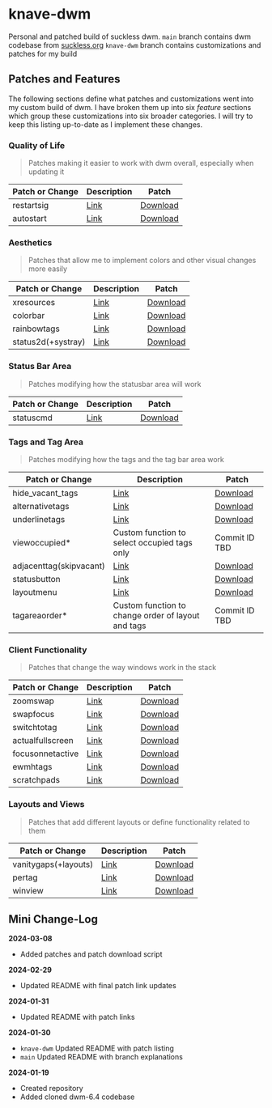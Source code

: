 # knave-dwm
Personal and patched build of suckless dwm.
`main` branch contains dwm codebase from [suckless.org](https://suckless.org)
`knave-dwm` branch contains customizations and patches for my build


## Patches and Features
The following sections define what patches and customizations went into my
custom build of dwm. I have broken them up into six *feature* sections which
group these customizations into six broader categories. I will try to keep this
listing up-to-date as I implement these changes.

### Quality of Life
> Patches making it easier to work with dwm overall, especially when updating it

| Patch or Change | Description                                          | Patch                                                                                      |
|-----------------|------------------------------------------------------|--------------------------------------------------------------------------------------------|
| restartsig      | [Link](https://dwm.suckless.org/patches/restartsig/) | [Download](https://dwm.suckless.org/patches/restartsig/dwm-restartsig-20180523-6.2.diff)   |
| autostart       | [Link](https://dwm.suckless.org/patches/autostart/)  | [Download](https://dwm.suckless.org/patches/autostart/dwm-autostart-20210120-cb3f58a.diff) |

### Aesthetics
> Patches that allow me to implement colors and other visual changes more easily

| Patch or Change    | Description                                           | Patch                                                                                        |
|--------------------|-------------------------------------------------------|----------------------------------------------------------------------------------------------|
| xresources         | [Link](https://dwm.suckless.org/patches/xresources/)  | [Download](https://dwm.suckless.org/patches/xresources/dwm-xresources-20210827-138b405.diff) |
| colorbar           | [Link](https://dwm.suckless.org/patches/colorbar/)    | [Download](https://dwm.suckless.org/patches/colorbar/dwm-colorbar-6.3.diff)                  |
| rainbowtags        | [Link](https://dwm.suckless.org/patches/rainbowtags/) | [Download](https://dwm.suckless.org/patches/rainbowtags/dwm-rainbowtags-6.2.diff)            |
| status2d(+systray) | [Link](https://dwm.suckless.org/patches/status2d/)    | [Download](https://dwm.suckless.org/patches/status2d/dwm-status2d-systray-6.4.diff)          |

### Status Bar Area
> Patches modifying how the statusbar area will work

| Patch or Change | Description                                         | Patch                                                                                               |
|-----------------|-----------------------------------------------------|-----------------------------------------------------------------------------------------------------|
| statuscmd       | [Link](https://dwm.suckless.org/patches/statuscmd/) | [Download](https://dwm.suckless.org/patches/statuscmd/dwm-statuscmd-status2d-20210405-60bb3df.diff) |

### Tags and Tag Area
> Patches modifying how the tags and the tag bar area work

| Patch or Change         | Description                                                | Patch                                                                                            |
|-------------------------|------------------------------------------------------------|--------------------------------------------------------------------------------------------------|
| hide_vacant_tags        | [Link](https://dwm.suckless.org/patches/hide_vacant_tags/) | [Download](https://dwm.suckless.org/patches/hide_vacant_tags/dwm-hide_vacant_tags-6.3.diff)      |
| alternativetags         | [Link](https://dwm.suckless.org/patches/alternativetags/)  | [Download](https://dwm.suckless.org/patches/alternativetags/dwm-alternativetags-6.3.diff)        |
| underlinetags           | [Link](https://dwm.suckless.org/patches/underlinetags/)    | [Download](https://dwm.suckless.org/patches/underlinetags/dwm-underlinetags-6.2.diff)            |
| viewoccupied*           | Custom function to select occupied tags only               | Commit ID TBD                                                                                    |
| adjacenttag(skipvacant) | [Link](https://dwm.suckless.org/patches/adjacenttag/)      | [Download](https://dwm.suckless.org/patches/adjacenttag/dwm-adjacenttag-skipvacant-6.2.diff)     |
| statusbutton            | [Link](https://dwm.suckless.org/patches/statusbutton/)     | [Download](https://dwm.suckless.org/patches/statusbutton/dwm-statusbutton-20180524-c8e9479.diff) |
| layoutmenu              | [Link](https://dwm.suckless.org/patches/layoutmenu/)       | [Download](https://dwm.suckless.org/patches/layoutmenu/dwm-layoutmenu-6.2.diff)                  |
| tagareaorder*           | Custom function to change order of layout and tags         | Commit ID TBD                                                                                    |

### Client Functionality
> Patches that change the way windows work in the stack

| Patch or Change  | Description                                                | Patch                                                                                                    |
|------------------|------------------------------------------------------------|----------------------------------------------------------------------------------------------------------|
| zoomswap         | [Link](https://dwm.suckless.org/patches/zoomswap/)         | [Download](https://dwm.suckless.org/patches/zoomswap/dwm-zoomswap-6.2.diff)                              |
| swapfocus        | [Link](https://dwm.suckless.org/patches/swapfocus/)        | [Download](https://dwm.suckless.org/patches/swapfocus/dwm-swapfocus-20160731-56a31dc.diff)               |
| switchtotag      | [Link](https://dwm.suckless.org/patches/switchtotag/)      | [Download](https://dwm.suckless.org/patches/switchtotag/dwm-switchtotag-6.2.diff)                        |
| actualfullscreen | [Link](https://dwm.suckless.org/patches/actualfullscreen/) | [Download](https://dwm.suckless.org/patches/actualfullscreen/dwm-actualfullscreen-20211013-cb3f58a.diff) |
| focusonnetactive | [Link](https://dwm.suckless.org/patches/focusonnetactive/) | [Download](https://dwm.suckless.org/patches/focusonnetactive/dwm-focusonnetactive-6.2.diff)              |
| ewmhtags         | [Link](https://dwm.suckless.org/patches/ewmhtags/)         | [Download](https://dwm.suckless.org/patches/ewmhtags/dwm-ewmhtags-6.2.diff)                              |
| scratchpads      | [Link](https://dwm.suckless.org/patches/scratchpads/)      | [Download](https://dwm.suckless.org/patches/scratchpads/dwm-scratchpads-20200414-728d397b.diff)          |

### Layouts and Views
> Patches that add different layouts or define functionality related to them

| Patch or Change       | Description                                          | Patch                                                                                |
|-----------------------|------------------------------------------------------|--------------------------------------------------------------------------------------|
| vanitygaps(+layouts) | [Link](https://dwm.suckless.org/patches/vanitygaps/) | [Download](https://dwm.suckless.org/patches/vanitygaps/dwm-vanitygaps-6.2.diff)      |
| pertag                | [Link](https://dwm.suckless.org/patches/pertag/)     | [Download](https://dwm.suckless.org/patches/pertag/dwm-pertag-20200914-61bb8b2.diff) |
| winview               | [Link](https://dwm.suckless.org/patches/winview/)    | [Download](https://dwm.suckless.org/patches/winview/dwm-6.0-winview.diff)            |


## Mini Change-Log
**2024-03-08**
- Added patches and patch download script

**2024-02-29**
- Updated README with final patch link updates

**2024-01-31**
- Updated README with patch links

**2024-01-30**
- `knave-dwm` Updated README with patch listing
- `main` Updated README with branch explanations

**2024-01-19**
- Created repository
- Added cloned dwm-6.4 codebase
